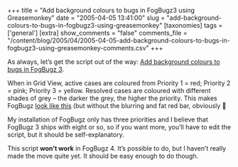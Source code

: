 +++
title = "Add background colours to bugs in FogBugz3 using Greasemonkey"
date = "2005-04-05 13:41:00"
slug = "add-background-colours-to-bugs-in-fogbugz3-using-greasemonkey"
[taxonomies]
tags = ['general']
[extra]
show_comments = "false"
comments_file = "/content/blog/2005/04/2005-04-05-add-background-colours-to-bugs-in-fogbugz3-using-greasemonkey-comments.csv"
+++

As always, let’s get the script out of the way: [Add background colours to bugs in FogBugz 3](http://philwilson.org/code/greasemonkey/fogbugz3-colours.user.js).

When in Grid View, active cases are coloured from Priority 1 = red; Priority 2 = pink; Priority 3 = yellow. Resolved cases are coloured with different shades of grey – the darker the grey, the higher the priority. This makes FogBugz [look like this](http://philwilson.org/code/greasemonkey/fogbugz3-colours.jpg) (but without the blurring and fat red bar, obviously 🙂

My installation of FogBugz only has three priorities and I believe that FogBugz 3 ships with eight or so, so if you want more, you’ll have to edit the script, but it should be self-explanatory.

This script **won’t work** in FogBugz 4. It’s possible to do, but I haven’t really made the move quite yet. It should be easy enough to do though.
